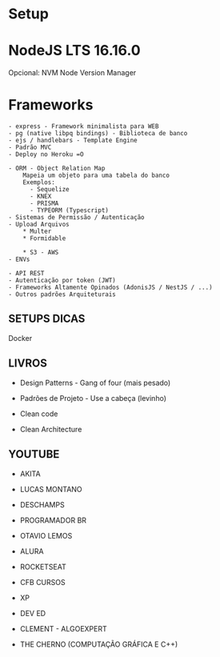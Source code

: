 # Setup

# NodeJS LTS 16.16.0
Opcional:  NVM 
    Node Version Manager

# Frameworks
    - express - Framework minimalista para WEB
    - pg (native libpq bindings) - Biblioteca de banco
    - ejs / handlebars - Template Engine
    - Padrão MVC
    - Deploy no Heroku =O

    - ORM - Object Relation Map
        Mapeia um objeto para uma tabela do banco
        Exemplos:
          - Sequelize
          - KNEX
          - PRISMA
          - TYPEORM (Typescript)
    - Sistemas de Permissão / Autenticação
    - Upload Arquivos
        * Multer
        * Formidable

        * S3 - AWS
    - ENVs

    - API REST
    - Autenticação por token (JWT)
    - Frameworks Altamente Opinados (AdonisJS / NestJS / ...)
    - Outros padrões Arquiteturais
     

    
    







## SETUPS DICAS
Docker


## LIVROS
- Design Patterns - Gang of four (mais pesado)
- Padrões de Projeto - Use a cabeça (levinho)

- Clean code
- Clean Architecture


## YOUTUBE

- AKITA
- LUCAS MONTANO
- DESCHAMPS
- PROGRAMADOR BR
- OTAVIO LEMOS
- ALURA
- ROCKETSEAT
- CFB CURSOS
- XP

- DEV ED
- CLEMENT - ALGOEXPERT
- THE CHERNO (COMPUTAÇÃO GRÁFICA E C++)

